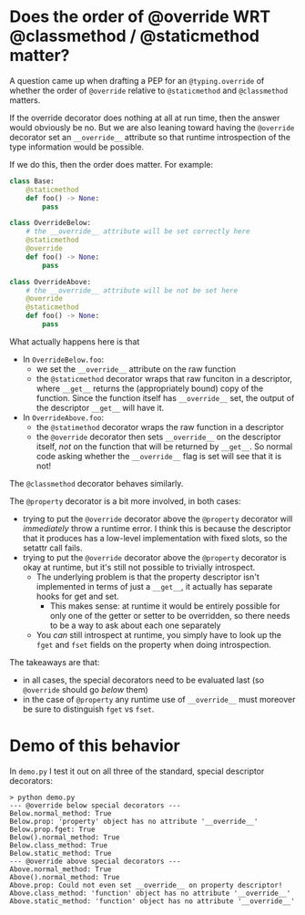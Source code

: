 # Does the order of @override WRT @classmethod / @staticmethod matter?

A question came up when drafting a PEP for an `@typing.override` of
whether the order of `@override` relative to `@staticmethod` and
`@classmethod` matters.

If the override decorator does nothing at all at run time, then the
answer would obviously be no. But we are also leaning toward having the
`@override` decorator set an `__override__` attribute so that runtime
introspection of the type information would be possible.


If we do this, then the order does matter. For example:

```python
class Base:
    @staticmethod
    def foo() -> None:
        pass

class OverrideBelow:
    # the __override__ attribute will be set correctly here
    @staticmethod
    @override
    def foo() -> None:
        pass

class OverrideAbove:
    # the __override__ attribute will be not be set here
    @override
    @staticmethod
    def foo() -> None:
        pass
```

What actually happens here is that

- In `OverrideBelow.foo`:
  - we set the `__override__` attribute on the raw function
  - the `@staticmethod` decorator wraps that raw funciton in
    a descriptor, where `__get__` returns the (appropriately
    bound) copy of the function. Since the function itself has
    `__override__` set, the output of the descriptor `__get__`
    will have it.
- In `OverrideAbove.foo`:
  - the `@statimethod` decorator wraps the raw function in a
    descriptor
  - the `@override` decorator then sets `__override__` on the
    descriptor itself, *not* on the function that will be returned
    by `__get__`. So normal code asking whether the `__override__`
    flag is set will see that it is not!
    
The `@classmethod` decorator behaves similarly.

The `@property` decorator is a bit more involved, in both cases:
- trying to put the `@override` decorator above the `@property`
  decorator will *immediately* throw a runtime error. I think this
  is because the descriptor that it produces has a low-level
  implementation with fixed slots, so the setattr call fails.
- trying to put the `@override` decorator above the `@property`
  decorator is okay at runtime, but it's still not possible to
  trivially introspect.
  - The underlying problem is that the property descriptor isn't implemented in
    terms of just a `__get__`, it actually has separate hooks for get and set.
    - This makes sense: at runtime it would be entirely possible for only one
      of the getter or setter to be overridden, so there needs to be a way to
      ask about each one separately
  - You *can* still introspect at runtime, you simply have to look up
    the `fget` and `fset` fields on the property when doing introspection.


The takeaways are that:
- in all cases, the special decorators need to be evaluated last
  (so `@override` should go *below* them)
- in the case of `@property` any runtime use of `__override__` must
  moreover be sure to distinguish `fget` vs `fset`.

# Demo of this behavior

In `demo.py` I test it out on all three of the standard, special descriptor
decorators:
```
> python demo.py
--- @override below special decorators ---
Below.normal_method: True
Below.prop: 'property' object has no attribute '__override__'
Below.prop.fget: True
Below().normal_method: True
Below.class_method: True
Below.static_method: True
--- @override above special decorators ---
Above.normal_method: True
Above().normal_method: True
Above.prop: Could not even set __override__ on property descriptor!
Above.class_method: 'function' object has no attribute '__override__'
Above.static_method: 'function' object has no attribute '__override__'
```


